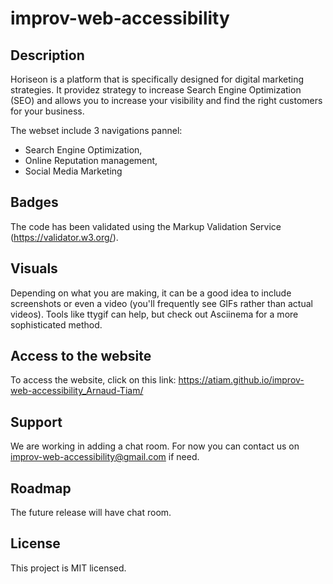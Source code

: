 # improv-web-accessibility

## Description
Horiseon is a platform that is specifically designed for digital marketing strategies.
It providez strategy to increase Search Engine Optimization (SEO) and allows you to increase your visibility and find the right customers for your business.

The webset include 3 navigations pannel:
- Search Engine Optimization,
- Online Reputation management,
- Social Media Marketing

## Badges
The code has been validated using the Markup Validation Service (https://validator.w3.org/).

## Visuals
Depending on what you are making, it can be a good idea to include screenshots or even a video (you'll frequently see GIFs rather than actual videos). Tools like ttygif can help, but check out Asciinema for a more sophisticated method.

## Access to the website
To access the website, click on this link:
https://atiam.github.io/improv-web-accessibility_Arnaud-Tiam/


## Support
We are working in adding a chat room. For now you can contact us on improv-web-accessibility@gmail.com if need.

## Roadmap
The future release will have chat room.


## License
This project is MIT licensed.

